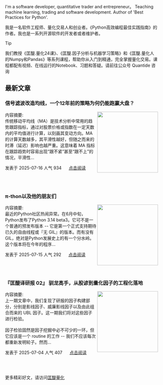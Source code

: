 I'm a software developer, quantitative trader and entrepreneur。 Teaching machine learning, trading and software development. Author of 'Best Practices for Python'. 

我是一名软件工程师、量化交易人和创业者。《Python高效编程最佳实践指南》的作者。我也是一系列开源软件的开发者或者维护者。
>[!tip]
>我们教授《匡醍.量化24课》、《匡醍.因子分析与机器学习策略》和《匡醍.量化人的Numpy和Pandas》等系列课程，帮助你从入门到精通，完全掌握量化交易。课程都配有视频、在线运行的Notebook、习题和答疑。请前往公众号 Quantide 咨询

## 最新文章

<div class="as-grid m-t-md">
<div class="card-columns">
    
<div>
<h3>信号滤波改造均线，一个12年前的策略为何仍能跑赢大盘？</h3>
<img src="https://cdn.jsdelivr.net/gh/zillionare/images@main/images/2025/07/neom-tSwRu3Jh0EM-unsplash.jpg" style="height: 200px" align="right"/>
<p><span>内容摘要:<br></span>传统移动平均线（MA）是技术分析中常用的趋势跟踪指标，通过对股票价格或指数在一定天数内的平均值进行计算，以刻画其变动方向。MA 的计算天数越多，其平滑性越好，但随之而来的时滞（延迟）影响也越严重。这意味着 MA 指标在跟踪趋势时容易出现“跟不紧”甚至“跟不上”的情况，平滑性...</p>

<p><span style="margin-right:20px">发表于 2025-07-16 人气 934 </span><span><a href="https://www.jieyu.ai/blog/posts/factor-strategy/低延迟趋势线与交易择时/">点击阅读</a></span></p>

</div><!--end-article-->
<br/>
<br/>


<div>
<h3>π-thon以及他的朋友们</h3>
<img src="https://cdn.jsdelivr.net/gh/zillionare/images@main/images/hot/meme/π-thon.png" style="height: 200px" align="right"/>
<p><span>内容摘要:<br></span>最近的Python社区热闹异常。在6月中旬，Python发布了Python 3.14 beta3。它可不是一个普通的预发布版本 -- 它是第一个正式支持期待已久的自由线程或『无 GIL』的版本。而有没有GIL，绝对是Python发展史上的有一个分水岭。这个版本将在今年的程序...</p>

<p><span style="margin-right:20px">发表于 2025-07-15 人气 292 </span><span><a href="https://www.jieyu.ai/blog/posts/python/it-is-π-thon/">点击阅读</a></span></p>

</div><!--end-article-->
<br/>
<br/>


<div>
<h3>『匡醍译研报 02』 驯龙高手，从股谚到量化因子的工程化落地</h3>
<img src="https://images.jieyu.ai/images/hot/mybook/book-with-course.png" style="height: 200px" align="right"/>
<p><span>内容摘要:<br></span>上一期文章中，我们复现了研报的因子构建部分，分别是影线因子、威廉影线因子以及由此组合而来的 UBL 因子。这一期我们将对这些因子进行检验。<br><br>因子检验固然是因子挖掘中必不可少的一环，但它应该是一个 routine 的工作 -- 我们不应该每次都重新发明轮子。然而...</p>

<p><span style="margin-right:20px">发表于 2025-07-04 人气 407 </span><span><a href="https://www.jieyu.ai/blog/posts/papers/ubl-2/">点击阅读</a></span></p>

</div><!--end-article-->
<br/>
<br/>

</div>
</div>

更多精彩好文，请访问[匡醍量化](https://www.jieyu.ai)


